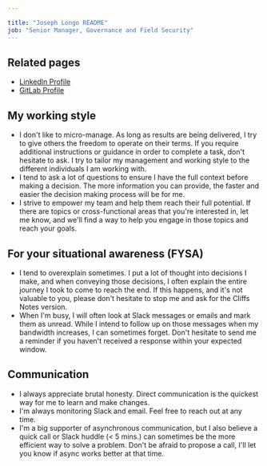 ```yaml
---

title: "Joseph Longo README"
job: "Senior Manager, Governance and Field Security"
---
```


## Related pages

- [LinkedIn Profile](https://www.linkedin.com/in/joseph-longo-97568283/)
- [GitLab Profile](https://gitlab.com/jlongo_gitlab)

## My working style

- I don't like to micro-manage. As long as results are being delivered, I try to give others the freedom to operate on their terms. If you require additional instructions or guidance in order to complete a task, don't hesitate to ask. I try to tailor my management and working style to the different individuals I am working with.
- I tend to ask a lot of questions to ensure I have the full context before making a decision. The more information you can provide, the faster and easier the decision making process will be for me.
- I strive to empower my team and help them reach their full potential. If there are topics or cross-functional areas that you're interested in, let me know, and we'll find a way to help you engage in those topics and reach your goals.

## For your situational awareness (FYSA)

- I tend to overexplain sometimes. I put a lot of thought into decisions I make, and when conveying those decisions, I often explain the entire journey I took to come to reach the end. If this happens, and it's not valuable to you, please don't hesitate to stop me and ask for the Cliffs Notes version.
- When I'm busy, I will often look at Slack messages or emails and mark them as unread. While I intend to follow up on those messages when my bandwidth increases, I can sometimes forget. Don't hesitate to send me a reminder if you haven't received a response within your expected window.

## Communication

- I always appreciate brutal honesty. Direct communication is the quickest way for me to learn and make changes.
- I'm always monitoring Slack and email. Feel free to reach out at any time.
- I'm a big supporter of asynchronous communication, but I also believe a quick call or Slack huddle (< 5 mins.) can sometimes be the more efficient way to solve a problem. Don't be afraid to propose a call, I'll let you know if async works better at that time.
